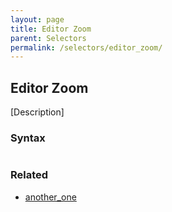 ```yaml
---
layout: page
title: Editor Zoom
parent: Selectors
permalink: /selectors/editor_zoom/
---
```


## Editor Zoom

[Description]

### Syntax

```js

```

### Related

- [another_one](./another_one.md)

